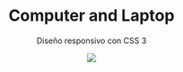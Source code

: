 <div align="center">
  <h1><b>Computer and Laptop</b></h1>
  <p>Diseño responsivo con CSS 3</p>
  <img src="https://i.postimg.cc/xCDFMh4G/general.png">
</div>
